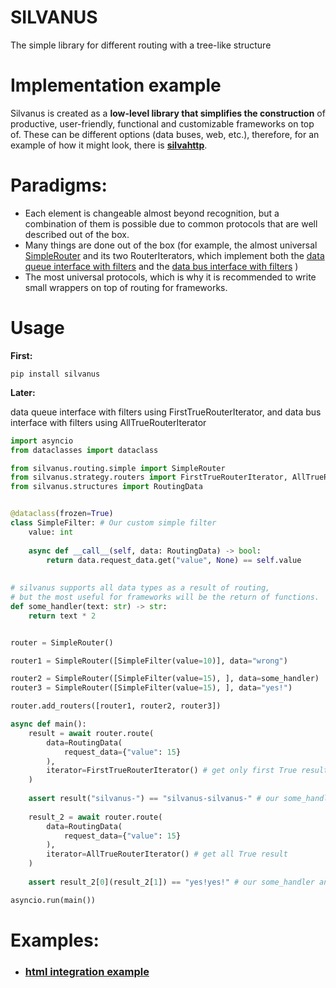 # SILVANUS
The simple library for different routing with a tree-like structure

# Implementation example
Silvanus is created as a **low-level library that 
simplifies the construction** of productive, user-friendly, functional 
and customizable frameworks on top of. These can be different options 
(data buses, web, etc.), therefore, for an example of how it might look, 
there is **[silvahttp](https://github.com/Sethis/silvahttp)**.

# Paradigms:
- Each element is changeable almost beyond recognition, 
but a combination of them is possible due to common protocols 
that are well described out of the box.
- Many things are done out of the box 
(for example, the almost universal
[SimpleRouter](https://github.com/Sethis/silvanus/blob/master/silvanus/routing/simple.py)
and its two RouterIterators, which implement both the
[data queue interface with filters](https://github.com/Sethis/silvanus/blob/master/silvanus/strategy/routers/first.py)
and the 
[data bus interface with filters](https://github.com/Sethis/silvanus/blob/master/silvanus/strategy/routers/all.py)
)
- The most universal protocols, which is why it is recommended 
to write small wrappers on top of routing for frameworks.

# Usage

**First:**
```commandline
pip install silvanus
```

**Later:**

data queue interface with filters using FirstTrueRouterIterator, and
data bus interface with filters using AllTrueRouterIterator
```python
import asyncio
from dataclasses import dataclass

from silvanus.routing.simple import SimpleRouter
from silvanus.strategy.routers import FirstTrueRouterIterator, AllTrueRouterIterator
from silvanus.structures import RoutingData


@dataclass(frozen=True)
class SimpleFilter: # Our custom simple filter
    value: int
    
    async def __call__(self, data: RoutingData) -> bool:
        return data.request_data.get("value", None) == self.value
    
    
# silvanus supports all data types as a result of routing, 
# but the most useful for frameworks will be the return of functions.
def some_handler(text: str) -> str:
    return text * 2


router = SimpleRouter()

router1 = SimpleRouter([SimpleFilter(value=10)], data="wrong")

router2 = SimpleRouter([SimpleFilter(value=15), ], data=some_handler)
router3 = SimpleRouter([SimpleFilter(value=15), ], data="yes!")

router.add_routers([router1, router2, router3])

async def main():
    result = await router.route(
        data=RoutingData(
            request_data={"value": 15}
        ),
        iterator=FirstTrueRouterIterator() # get only first True result 
    )
    
    assert result("silvanus-") == "silvanus-silvanus-" # our some_handler
    
    result_2 = await router.route(
        data=RoutingData(
            request_data={"value": 15}
        ),
        iterator=AllTrueRouterIterator() # get all True result 
    )
    
    assert result_2[0](result_2[1]) == "yes!yes!" # our some_handler and text from second data 

asyncio.run(main())

```


# Examples:
  - ### [html integration example](https://github.com/Sethis/silvanus/blob/master/examples/http.py)
